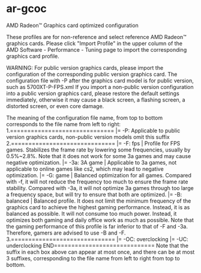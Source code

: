 # ar-gcoc
AMD Radeon™ Graphics card optimized configuration

These profiles are for non-reference and select reference AMD Radeon™ graphics cards.
Please click "Import Profile" in the upper column of the AMD Software - Performance - Tuning page to import the corresponding graphics card profile.

WARNING: For public version graphics cards, please import the configuration of the corresponding public version graphics card. The configuration file with -P after the graphics card model is for public version, such as 5700XT-P-FPS.xml
If you import a non-public version configuration into a public version graphics card, please restore the default settings immediately, otherwise it may cause a black screen, a flashing screen, a distorted screen, or even core damage.

The meaning of the configuration file name, from top to bottom corresponds to the file name from left to right:
1.==============================
|= -P: Applicable to public version graphics cards, non-public version models omit this suffix
2.==============================
|= -F:  fps      | Profile for FPS games. Stabilizes the frame rate by lowering some frequencies, usually by 0.5%~2.8%. Note that it does not work for some 3a games and may cause negative optimization.
|= -3a: 3A game  | Applicable to 3a games, not applicable to online games like cs2, which may lead to negative optimization.
|= -G:  game     | Balanced optimization for all games. Compared with -f, it will not reduce the frequency too much to ensure the frame rate stability. Compared with -3a, it will not optimize 3a games through too large a frequency space, but will try to ensure that both are optimized.
|= -B:  balanced | Balanced profile. It does not limit the minimum frequency of the graphics card to achieve the highest gaming performance. Instead, it is as balanced as possible. It will not consume too much power. Instead, it optimizes both gaming and daily office work as much as possible. Note that the gaming performance of this profile is far inferior to that of -F and -3a. Therefore, gamers are advised to use -B and -F.
3.==============================
|= -OC: overclocking
|= -UC: underclocking
END=============================
Note that the suffix in each box above can appear at most once, and there can be at most 3 suffixes, corresponding to the file name from left to right from top to bottom.
